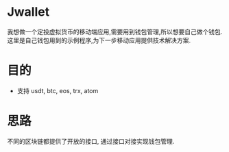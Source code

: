 # Jwallet

我想做一个定投虚拟货币的移动端应用,需要用到钱包管理,所以想要自己做个钱包.
这里是自己钱包用到的示例程序,为下一步移动应用提供技术解决方案.

# 目的

* 支持 usdt, btc, eos, trx, atom

# 思路

不同的区块链都提供了开放的接口, 通过接口对接实现钱包管理. 